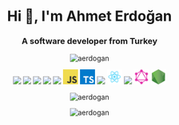 <h1 align="center">Hi 👋, I'm Ahmet Erdoğan</h1>
<h3 align="center">A software developer from Turkey</h3>

<p align="center">
    <img src="https://github-profile-trophy.vercel.app/?username=aerdogan&theme=onedark&column=4&margin-w=15&margin-h=15" alt="aerdogan" />
</p>


<p align="center">   
    <code><img height="30" src="https://user-images.githubusercontent.com/193318/115978227-9a6d7f00-a586-11eb-9f74-eccd5de70f1f.png"></code>
    <code><img height="30" src="https://user-images.githubusercontent.com/193318/115978347-47e09280-a587-11eb-9000-60f6f2a84928.png"></code>
    <code><img height="30" src="https://user-images.githubusercontent.com/193318/115978543-bffb8800-a588-11eb-8ebd-f06e4a188793.png"></code>
    <code><img height="30" src="https://user-images.githubusercontent.com/193318/115978414-d48b5080-a587-11eb-9b3d-1b1c47536760.png"></code>
    <code><img height="30" src="https://user-images.githubusercontent.com/193318/115978470-3d72c880-a588-11eb-8a91-7c71411c2f9a.png"></code>
    <code><img height="30" src="https://raw.githubusercontent.com/github/explore/80688e429a7d4ef2fca1e82350fe8e3517d3494d/topics/javascript/javascript.png"></code>
    <code><img height="30" src="https://raw.githubusercontent.com/github/explore/80688e429a7d4ef2fca1e82350fe8e3517d3494d/topics/typescript/typescript.png"></code>
    <code><img height="30" src="https://user-images.githubusercontent.com/193318/115977656-87f14680-a582-11eb-802d-78cc4ac1c93d.png"></code>
    <code><img height="30" src="https://raw.githubusercontent.com/github/explore/80688e429a7d4ef2fca1e82350fe8e3517d3494d/topics/react/react.png"></code>
    <code><img height="30" src="https://user-images.githubusercontent.com/193318/115978599-3304fe80-a589-11eb-9146-5cd692f96197.png"></code>
    <code><img height="30" src="https://raw.githubusercontent.com/github/explore/5c058a388828bb5fde0bcafd4bc867b5bb3f26f3/topics/graphql/graphql.png"></code>
    <code><img height="30" src="https://raw.githubusercontent.com/github/explore/80688e429a7d4ef2fca1e82350fe8e3517d3494d/topics/nodejs/nodejs.png"></code>
</p>

<p align="center">
  <img src="https://komarev.com/ghpvc/?username=aerdogan&label=Profile%20views&color=0e75b6&style=onedark" alt="aerdogan" />
</p>

<p align="center">
  <img src="https://github-readme-stats.vercel.app/api/top-langs?username=aerdogan&show_icons=true&locale=en&layout=compact" alt="aerdogan" /> 
</p>





